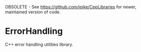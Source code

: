 OBSOLETE - See https://github.com/jpike/CppLibraries for newer, maintained version of code.

# ErrorHandling
C++ error handling utilities library.
